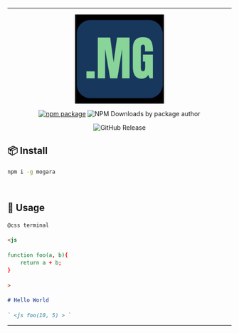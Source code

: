 ___

<div align="center">
<img align="center" src="https://github.com/IsmailBinMujeeb/mogara/blob/main/assets/mg.ico" width="200px"/>

[![npm package](https://img.shields.io/npm/v/mogara?logo=npm&style=social)](https://www.npmjs.org/package/mogara) ![NPM Downloads by package author](https://img.shields.io/npm-stat/dw/ismailbinmujeeb?style=social&logo=npm)

![GitHub Release](https://img.shields.io/github/v/release/ismailbinmujeeb/mogara?logo=github&style=social)


</div>

## 📦 Install

```sh
npm i -g mogara
```
<br/>

## 🚀 Usage

```md
@css terminal

<js

function foo(a, b){
    return a + b;
}

>

# Hello World

` <js foo(10, 5) > `

```
___
